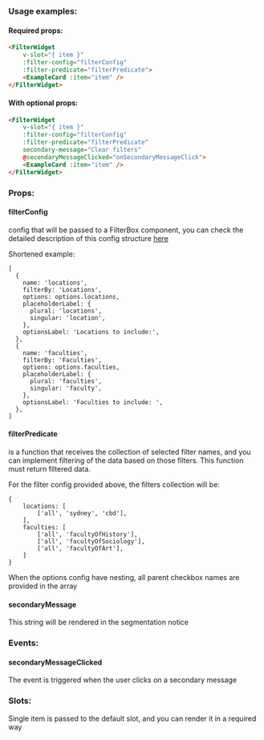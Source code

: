 ### Usage examples:
#### Required props:
```html
<FilterWidget
    v-slot="{ item }"
    :filter-config="filterConfig"
    :filter-predicate="filterPredicate">
    <ExampleCard :item="item" />
</FilterWidget>
```

#### With optional props:
```html
<FilterWidget
    v-slot="{ item }"
    :filter-config="filterConfig"
    :filter-predicate="filterPredicate"
    secondary-message="Clear filters"
    @secondaryMessageClicked="onSecondaryMessageClick">
    <ExampleCard :item="item" />
</FilterWidget>
```

### Props:

#### filterConfig

config that will be passed to a FilterBox component, you can check the detailed description of this config structure [here](?selectedKind=filters%2Fcomponents%2FFilter%20box&selectedStory=Default&full=0&addons=1&stories=1&panelRight=0&addonPanel=REACT_STORYBOOK%2Freadme%2Fpanel)

Shortened example:
```
[
  {
    name: 'locations',
    filterBy: 'Locations',
    options: options.locations,
    placeholderLabel: {
      plural: 'locations',
      singular: 'location',
    },
    optionsLabel: 'Locations to include:',
  },
  {
    name: 'faculties',
    filterBy: 'Faculties',
    options: options.faculties,
    placeholderLabel: {
      plural: 'faculties',
      singular: 'faculty',
    },
    optionsLabel: 'Faculties to include: ',
  },
]
```

#### filterPredicate
is a function that receives the collection of selected filter names, and you can implement filtering of the data based on those filters. This function must return filtered data.

For the filter config provided above, the filters collection will be:
```
{
    locations: [
        ['all', 'sydney', 'cbd'],
    ],
    faculties: [
        ['all', 'facultyOfHistory'],
        ['all', 'facultyOfSociology'],
        ['all', 'facultyOfArt'],
    ]
}
```
When the options config have nesting, all parent checkbox names are provided in the array

#### secondaryMessage
This string will be rendered in the segmentation notice

### Events:
#### secondaryMessageClicked
The event is triggered when the user clicks on a secondary message

### Slots:
Single item is passed to the default slot, and you can render it in a required way
